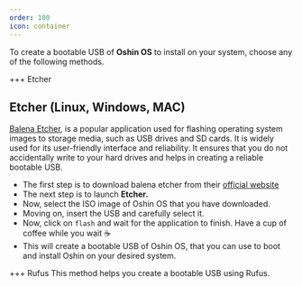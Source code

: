 ```yaml
---
order: 100
icon: container
---
```


To create a bootable USB of **Oshin OS** to install on your system, choose any of the following methods.

+++ Etcher
## Etcher (Linux, Windows, MAC)
[Balena Etcher](https://etcher.balena.io/), is a popular application used for flashing operating system images to storage media, such as USB drives and SD cards. It is widely used for its user-friendly interface and reliability. It ensures that you do not accidentally write to your hard drives and helps in creating a reliable bootable USB. 
- The first step is to download balena etcher from their [official website](https://etcher.balena.io/)
- The next step is to launch **Etcher.**
- Now, select the ISO image of Oshin OS that you have downloaded.
- Moving on, insert the USB and carefully select it.
- Now, click on ``flash`` and wait for the application to finish. Have a cup of coffee while you wait ☕
- This will create a bootable USB of Oshin OS, that you can use to boot and install Oshin on your desired system.

+++ Rufus
This method helps you create a bootable USB using Rufus.
